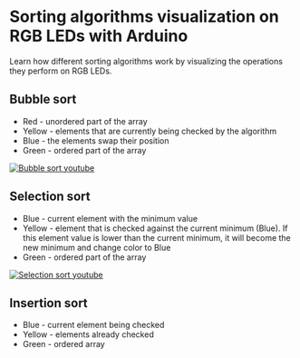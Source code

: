 # Sorting algorithms visualization on RGB LEDs with Arduino

Learn how different sorting algorithms work by visualizing the operations they perform on RGB LEDs.

## Bubble sort

- Red - unordered part of the array
- Yellow - elements that are currently being checked by the algorithm
- Blue - the elements swap their position
- Green - ordered part of the array

[![Bubble sort youtube](https://img.youtube.com/vi/eIUV1ZkxSJo/2.jpg)](https://www.youtube.com/watch?v=eIUV1ZkxSJo)

## Selection sort

- Blue - current element with the minimum value
- Yellow - element that is checked against the current minimum (Blue). If this element value is lower than the current minimum, it will become the new minimum and change color to Blue
- Green - ordered part of the array

[![Selection sort youtube](https://img.youtube.com/vi/PDck_WnJOtI/2.jpg)](https://www.youtube.com/watch?v=PDck_WnJOtI)

## Insertion sort

- Blue - current element being checked
- Yellow - elements already checked
- Green - ordered array
